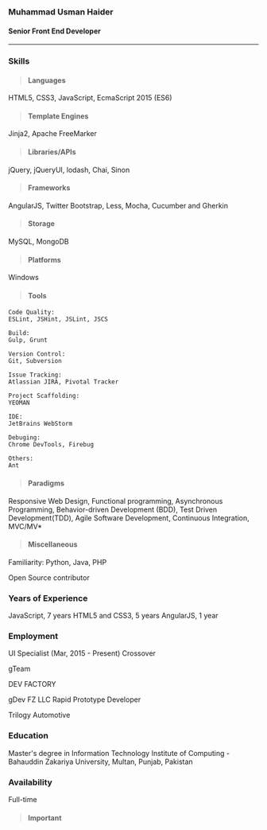 ### Muhammad Usman Haider 
#### Senior Front End Developer
---

### Skills ###

> #### Languages ####

HTML5, CSS3, JavaScript, EcmaScript 2015 (ES6)

> #### Template Engines ####

Jinja2, Apache FreeMarker

> #### Libraries/APIs ####

jQuery, jQueryUI, lodash, Chai, Sinon

> #### Frameworks ####

AngularJS, Twitter Bootstrap, Less, Mocha, Cucumber and Gherkin

> #### Storage ####

MySQL, MongoDB
 
> #### Platforms ####

Windows

> #### Tools ####

    Code Quality:
    ESLint, JSHint, JSLint, JSCS
    
    Build:
    Gulp, Grunt
    
    Version Control:
    Git, Subversion
    
    Issue Tracking:
    Atlassian JIRA, Pivotal Tracker
    
    Project Scaffolding:
    YEOMAN
    
    IDE:
    JetBrains WebStorm
    
    Debuging:
    Chrome DevTools, Firebug
    
    Others:
    Ant


> #### Paradigms ####

Responsive Web Design, Functional programming, Asynchronous Programming, Behavior-driven Development (BDD), Test Driven Development(TDD), Agile Software Development, Continuous Integration, MVC/MV*

> #### Miscellaneous ####

Familiarity:
Python, Java, PHP

Open Source contributor

### Years of Experience ###

JavaScript, 7 years
HTML5 and CSS3, 5 years 
AngularJS, 1 year

### Employment ###
UI Specialist (Mar, 2015 - Present) 
Crossover

gTeam

DEV FACTORY

gDev FZ LLC
Rapid Prototype Developer

Trilogy Automotive

### Education ###

Master's degree in Information Technology
Institute of Computing - Bahauddin Zakariya University, Multan, Punjab, Pakistan

### Availability ###
Full-time


> #### Important ####